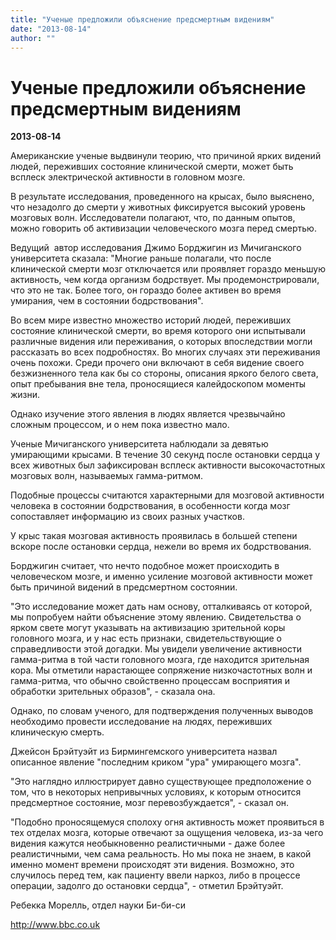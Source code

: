 ```yaml
---
title: "Ученые предложили объяснение предсмертным видениям"
date: "2013-08-14"
author: ""
---
```


# Ученые предложили объяснение предсмертным видениям

**2013-08-14** 

Американские ученые выдвинули теорию, что причиной ярких видений людей, переживших состояние клинической смерти, может быть всплеск электрической активности в головном мозге.

В результате исследования, проведенного на крысах, было выяснено, что незадолго до смерти у животных фиксируется высокий уровень мозговых волн. Исследователи полагают, что, по данным опытов, можно говорить об активизации человеческого мозга перед смертью.

Ведущий  автор исследования Джимо Борджигин из Мичиганского университета сказала: "Многие раньше полагали, что после клинической смерти мозг отключается или проявляет гораздо меньшую активность, чем когда организм бодрствует. Мы продемонстрировали, что это не так. Более того, он гораздо более активен во время умирания, чем в состоянии бодрствования".

Во всем мире известно множество историй людей, переживших состояние клинической смерти, во время которого они испытывали различные видения или переживания, о которых впоследствии могли рассказать во всех подробностях. Во многих случаях эти переживания очень похожи. Среди прочего они включают в себя видение своего безжизненного тела как бы со стороны, описания яркого белого света, опыт пребывания вне тела, проносящиеся калейдоскопом моменты жизни.

Однако изучение этого явления в людях является чрезвычайно сложным процессом, и о нем пока известно мало.

Ученые Мичиганского университета наблюдали за девятью умирающими крысами. В течение 30 секунд после остановки сердца у всех животных был зафиксирован всплеск активности высокочастотных мозговых волн, называемых гамма-ритмом.

Подобные процессы считаются характерными для мозговой активности человека в состоянии бодрствования, в особенности когда мозг сопоставляет информацию из своих разных участков.

У крыс такая мозговая активность проявилась в большей степени вскоре после остановки сердца, нежели во время их бодрствования.

Борджигин считает, что нечто подобное может происходить в человеческом мозге, и именно усиление мозговой активности может быть причиной видений в предсмертном состоянии.

"Это исследование может дать нам основу, отталкиваясь от которой, мы попробуем найти объяснение этому явлению. Свидетельства о ярком свете могут указывать на активизацию зрительной коры головного мозга, и у нас есть признаки, свидетельствующие о справедливости этой догадки. Мы увидели увеличение активности гамма-ритма в той части головного мозга, где находится зрительная кора. Мы отметили нарастающее сопряжение низкочастотных волн и гамма-ритма, что обычно свойственно процессам восприятия и обработки зрительных образов", - сказала она.

Однако, по словам ученого, для подтверждения полученных выводов необходимо провести исследование на людях, переживших клиническую смерть.

Джейсон Брэйтуэйт из Бирмингемского университета назвал описанное явление "последним криком "ура" умирающего мозга".

"Это наглядно иллюстрирует давно существующее предположение о том, что в некоторых непривычных условиях, к которым относится предсмертное состояние, мозг перевозбуждается", - сказал он.

"Подобно проносящемуся сполоху огня активность может проявиться в тех отделах мозга, которые отвечают за ощущения человека, из-за чего видения кажутся необыкновенно реалистичными - даже более реалистичными, чем сама реальность. Но мы пока не знаем, в какой именно момент времени происходят эти видения. Возможно, это случилось перед тем, как пациенту ввели наркоз, либо в процессе операции, задолго до остановки сердца", - отметил Брэйтуэйт.

Ребекка Морелль, отдел науки Би-би-си

http://www.bbc.co.uk